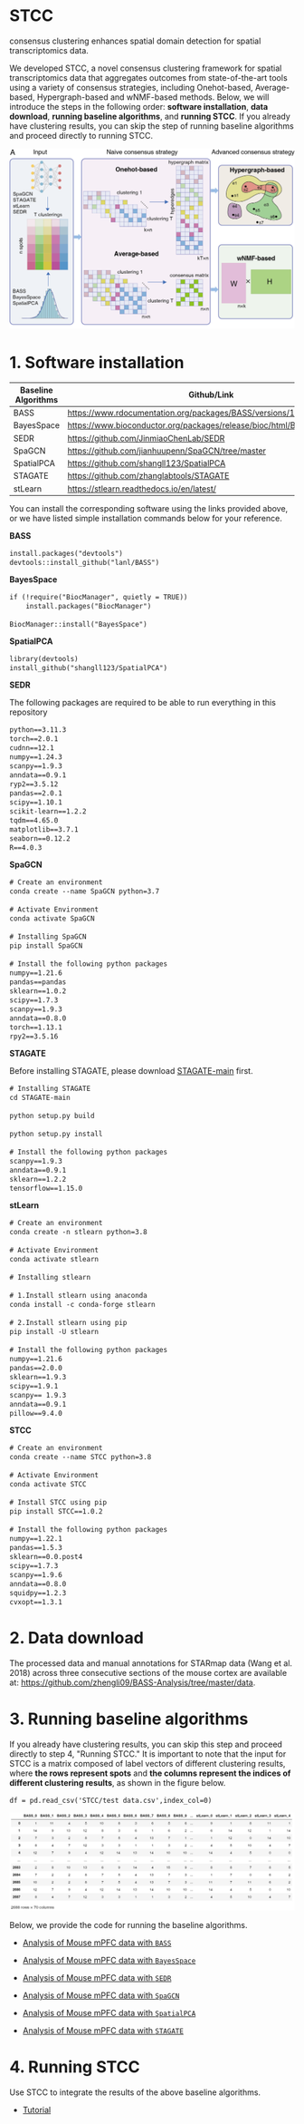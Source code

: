 # STCC
consensus clustering enhances spatial domain detection for spatial transcriptomics data.

We developed STCC, a novel consensus  clustering framework for spatial transcriptomics data that aggregates outcomes from  state-of-the-art tools using a variety of consensus strategies, including Onehot-based,  Average-based, Hypergraph-based and wNMF-based methods. Below, we will introduce the steps in the following order: **software installation**, **data download**, **running baseline algorithms**, and **running STCC**. If you already have clustering results, you can skip the step of running baseline algorithms and proceed directly to running STCC.

![image-20240213115617896](STCC/STCC.png)

# 1. Software installation

| Baseline Algorithms | Github/Link                                                  |
| ------------------- | ------------------------------------------------------------ |
| BASS                | https://www.rdocumentation.org/packages/BASS/versions/1.3.1  |
| BayesSpace          | https://www.bioconductor.org/packages/release/bioc/html/BayesSpace.html |
| SEDR                | https://github.com/JinmiaoChenLab/SEDR                       |
| SpaGCN              | https://github.com/jianhuupenn/SpaGCN/tree/master            |
| SpatialPCA          | https://github.com/shangll123/SpatialPCA                     |
| STAGATE             | https://github.com/zhanglabtools/STAGATE                     |
| stLearn             | https://stlearn.readthedocs.io/en/latest/                    |

You can install the corresponding software using the links provided above, or we have listed simple installation commands below for your reference.

**BASS**

```
install.packages("devtools")
devtools::install_github("lanl/BASS")
```

**BayesSpace**

```
if (!require("BiocManager", quietly = TRUE))
    install.packages("BiocManager")

BiocManager::install("BayesSpace")
```

**SpatialPCA**

```
library(devtools)
install_github("shangll123/SpatialPCA")
```

**SEDR**

The following packages are required to be able to run everything in this repository

```
python==3.11.3
torch==2.0.1
cudnn==12.1
numpy==1.24.3
scanpy==1.9.3
anndata==0.9.1
ryp2==3.5.12
pandas==2.0.1
scipy==1.10.1
scikit-learn==1.2.2
tqdm==4.65.0
matplotlib==3.7.1
seaborn==0.12.2
R==4.0.3
```

**SpaGCN**

```
# Create an environment
conda create --name SpaGCN python=3.7

# Activate Environment
conda activate SpaGCN

# Installing SpaGCN
pip install SpaGCN

# Install the following python packages
numpy==1.21.6
pandas==pandas
sklearn==1.0.2
scipy==1.7.3
scanpy==1.9.3
anndata==0.8.0
torch==1.13.1
rpy2==3.5.16
```

**STAGATE**

Before installing STAGATE, please download [STAGATE-main](https://github.com/zhanglabtools/STAGATE) first.

```
# Installing STAGATE
cd STAGATE-main

python setup.py build

python setup.py install

# Install the following python packages
scanpy==1.9.3
anndata==0.9.1
sklearn==1.2.2
tensorflow==1.15.0
```

**stLearn**

```
# Create an environment
conda create -n stlearn python=3.8

# Activate Environment
conda activate stlearn

# Installing stlearn

# 1.Install stlearn using anaconda
conda install -c conda-forge stlearn

# 2.Install stlearn using pip
pip install -U stlearn

# Install the following python packages
numpy==1.21.6
pandas==2.0.0
sklearn==1.9.3
scipy==1.9.1
scanpy== 1.9.3
anndata==0.9.1
pillow==9.4.0
```

**STCC**

```
# Create an environment
conda create --name STCC python=3.8

# Activate Environment
conda activate STCC

# Install STCC using pip
pip install STCC==1.0.2

# Install the following python packages
numpy==1.22.1
pandas==1.5.3
sklearn==0.0.post4
scipy==1.7.3
scanpy==1.9.6
anndata==0.8.0
squidpy==1.2.3
cvxopt==1.3.1
```

# 2. Data download

The processed data and manual annotations for STARmap data (Wang et al.  2018) across three consecutive sections of the mouse cortex are available at:  https://github.com/zhengli09/BASS-Analysis/tree/master/data.

# 3. Running baseline algorithms

If you already have clustering results, you can skip this step and proceed directly to step 4, "Running STCC." It is important to note that the input for STCC is a matrix composed of label vectors of different clustering results, where **the rows represent spots** and **the columns represent the indices of different clustering results**, as shown in the figure below.

```
df = pd.read_csv('STCC/test data.csv',index_col=0)
```

![image-20240213124443246](STCC/data_display.png)

Below, we provide the code for running the baseline algorithms.

* [Analysis of Mouse mPFC data with `BASS`](tutorial/RUN_BASS.R)

* [Analysis of Mouse mPFC data with `BayesSpace`](tutorial/RUN_BayesSpace.R)
* [Analysis of Mouse mPFC data with `SEDR`](tutorial/RUN_SEDR.py)
* [Analysis of Mouse mPFC data with `SpaGCN`](tutorial/RUN_SpaGCN.ipynb)
* [Analysis of Mouse mPFC data with `SpatialPCA`](tutorial/RUN_SpatialPCA.R)
* [Analysis of Mouse mPFC data with `STAGATE`](tutorial/RUN_STAGATE.ipynb)

# 4. Running STCC

Use STCC to integrate the results of the above baseline algorithms.

* [Tutorial](tutorial/RUN_STCC.ipynb)


